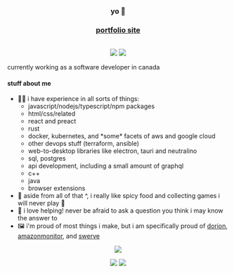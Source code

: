 <div align="center">
  <h3>yo 🐎</h3>
  <h3><a href="http://spikehd.github.io/">portfolio site</a></h3>
  <br/>
  <img src="https://badges.pufler.dev/years/SpikeHD" /> <img src="https://badges.pufler.dev/visits/SpikeHD/SpikeHD" />
</div>

<p>
  currently working as a software developer in canada
</p>

<h4>stuff about me</h4>
<ul>
  <li>👨‍💻 i have experience in all sorts of things:
    <ul>
      <li>javascript/nodejs/typescript/npm packages</li>
      <li>html/css/related</li>
      <li>react and preact</li>
      <li>rust</li>
      <li>docker, kubernetes, and *some* facets of aws and google cloud</li>
      <li>other devops stuff (terraform, ansible)</li>
      <li>web-to-desktop libraries like electron, tauri and neutralino</li>
      <li>sql, postgres</li>
      <li>api development, including a small amount of graphql</li>
      <li>c++</li>
      <li>java</li>
      <li>browser extensions</li>
    </ul>
  </li>
  <li>🍲 aside from all of that ^, i really like spicy food and collecting games i will never play 🤪
  <li>💙 i love helping! never be afraid to ask a question you think i may know the answer to</li>
  <li>🖼️ i'm proud of most things i make, but i am specifically proud of <a href="https://github.com/SpikeHD/Dorion">dorion</a>, <a href="https://github.com/SpikeHD/AmazonMonitor">amazonmonitor</a>, and <a href="https://github.com/SpikeHD/AmazonMonitor">swerve</a></li>
</ul>

<div align="center">
  
  ![](http://github-profile-summary-cards.vercel.app/api/cards/profile-details?username=SpikeHD&theme=nord_dark)
  
  ![](http://github-profile-summary-cards.vercel.app/api/cards/repos-per-language?username=SpikeHD&theme=nord_dark)
  ![](http://github-profile-summary-cards.vercel.app/api/cards/stats?username=spikehd&theme=nord_dark) 
</div>

